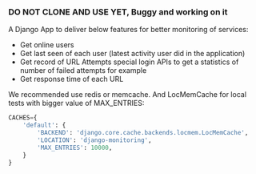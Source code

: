 ### DO NOT CLONE AND USE YET, Buggy and working on it


A Django App to deliver below features for better monitoring of services:

- Get online users
- Get last seen of each user (latest activity user did in the application)
- Get record of URL Attempts special login APIs to get a statistics of number of failed attempts for example
- Get response time of each URL


We recommended  use redis or memcache. And LocMemCache for local tests with bigger value of MAX_ENTRIES:
```python
CACHES={
    'default': {
        'BACKEND': 'django.core.cache.backends.locmem.LocMemCache',
        'LOCATION': 'django-monitoring',
        'MAX_ENTRIES': 10000,
    }
}
```
